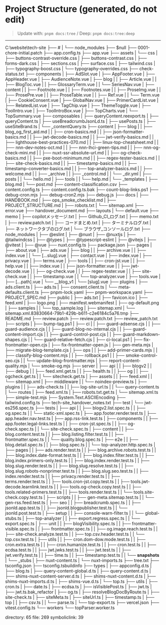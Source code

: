 # Project Structure (generated, do not edit)
> Update with: `pnpm docs:tree`  / Deep: `pnpm docs:tree:deep`

---

C:\website\tech-site
├── #
|  └── node_modules
├── $null
├── 0001-chore-initial.patch
├── app.config.ts
├── app.vue
├── assets
|  └── css
|     ├── buttons-contrast-override.css
|     ├── buttons-contrast.css
|     ├── forms-dark.css
|     ├── sections.css
|     ├── surface.css
|     ├── tailwind.css
|     ├── typography-boost.css
|     └── typography-overrides.css
├── check-status.txt
├── components
|  ├── AdSlot.vue
|  ├── AppFooter.vue
|  ├── AppHeader.vue
|  ├── AudienceNote.vue
|  ├── blog
|  |  ├── Article.vue
|  |  ├── BlogToc.vue
|  |  ├── GlossaryTerm.vue
|  |  └── SeriesNav.vue
|  ├── content
|  |  ├── Footnote.vue
|  |  ├── Footnotes.vue
|  |  ├── ProseImg.vue
|  |  ├── ProsePre.vue
|  |  ├── ProseTable.vue
|  |  ├── Ref.vue
|  |  └── Term.vue
|  ├── CookieConsent.vue
|  ├── GlobalNav.vue
|  ├── PrimerCardList.vue
|  ├── RelatedList.vue
|  ├── TagChip.vue
|  ├── ThemeToggle.vue
|  ├── ToolIntro.vue
|  ├── ToolIntroBox.vue
|  ├── TopCharts.vue
|  └── TopSummary.vue
├── composables
|  ├── queryContent.reexport.ts
|  ├── queryContent.ts
|  ├── useBreadcrumbJsonLd.ts
|  ├── usePosts.ts
|  ├── useSiteBrand.ts
|  └── _contentQuery.ts
├── content
|  ├── blog
|  |  ├── blog_og_first_aid.md
|  |  ├── cron-basics.md
|  |  ├── json-formatter-basics.md
|  |  ├── jwt-decode-basics.md
|  |  ├── jwt-verify-basics.md
|  |  ├── lighthouse-best-practices-070.md
|  |  ├── linux-top-cheatsheet.md
|  |  ├── nnn-dev-notes-oct.md
|  |  ├── nnn-lhci-green-tips.md
|  |  ├── nnn-og-check-mini.md
|  |  ├── nuxt-ssr-absolute-url.md
|  |  ├── og-check-basics.md
|  |  ├── pxe-boot-minimum.md
|  |  ├── regex-tester-basics.md
|  |  ├── site-check-basics.md
|  |  ├── timestamp-basics.md
|  |  ├── timestamp-converter-basics.md
|  |  ├── top-analyzer-basics.md
|  |  ├── welcome.md
|  |  ├── _archive
|  |  ├── _control.md
|  |  └── _dir.yml
|  ├── posts
|  |  └── hello.md
|  ├── tools
|  |  └── help.md
|  └── _templates
|     ├── blog.md
|     └── post.md
├── content-classification.csv
├── content.config.ts
├── content.config.ts.bak
├── count-blog-links.ps1
├── debug-cron.mjs
├── debug-cron2.mjs
├── debug.js
├── docs
|  ├── HANDBOOK.md
|  ├── ops_smoke_checklist.md
|  ├── PROJECT_STRUCTURE.md
|  ├── robots.txt
|  └── sitemap.xml
├── error.vue
├── handover_document.md
├── layouts
|  └── default.vue
├── memo
|  ├── copilotメッセージ.txt
|  ├── Github_CI_ログ.txt
|  ├── memo.txt
|  ├── review.patch.txt
|  ├── コードまとめ.txt
|  ├── ターミナルログ.txt
|  ├── ネットワークタブのログ.txt
|  └── ブラウザ_コンソールログ.txt
├── node_modules
|  ├── @eslint
|  ├── @nuxt
|  ├── @nuxtjs
|  ├── @tailwindcss
|  ├── @types
|  ├── @typescript-eslint
|  ├── @vitejs
|  ├── @vitest
|  ├── @vue
├── nuxt.config.ts
├── package.json
├── pages
|  ├── about.vue
|  ├── ads.vue
|  ├── blog
|  |  ├── archive.vue
|  |  ├── index.vue
|  |  └── [...slug].vue
|  ├── contact.vue
|  ├── index.vue
|  ├── privacy.vue
|  ├── terms.vue
|  ├── tools
|  |  ├── cron-jst.vue
|  |  ├── help.vue
|  |  ├── index.vue
|  |  ├── json-formatter.vue
|  |  ├── jwt-decode.vue
|  |  ├── og-check.vue
|  |  ├── regex-tester.vue
|  |  ├── site-check.vue
|  |  ├── timestamp.vue
|  |  └── top-analyzer.vue
|  ├── tools.vue
|  ├── [...path].vue
|  └── __blog_v1
|     └── [slug].vue
├── plugins
|  ├── ads.client.ts
|  ├── ads.ts
|  ├── consent.client.ts
|  └── meta-defaults.client.ts
├── pnpm-lock.yaml
├── pnpm-workspace.yaml
├── PROJECT_SPEC.md
├── public
|  ├── ads.txt
|  ├── favicon.ico
|  ├── feed.xml
|  ├── logo.png
|  ├── manifest.webmanifest
|  ├── og-default.png
|  ├── samples
|  |  └── top_sample.log
|  ├── sitemap.xml
|  └── sitemap.xml.83830664-79b1-429b-b611-c2e6184c5a76.tmp
├── README.md
├── review.patch
├── review.patch.txt
├── review_patch.txt
├── scripts
|  ├── bump-tag.ps1
|  ├── ci
|  |  ├── guard-adsense.cjs
|  |  ├── guard-audience.cjs
|  |  ├── guard-blog-no-internal.cjs
|  |  ├── guard-content-import.cjs
|  |  ├── guard-control-post.cjs
|  |  ├── guard-markdown-shapes.cjs
|  |  └── guard-relative-fetch.cjs
|  ├── ci-local.ps1
|  ├── fix-frontmatter-open.cjs
|  ├── fix-frontmatter-open.js
|  ├── gen-meta.mjs
|  ├── migrate-blog-template.cjs
|  ├── ops
|  |  ├── add-primer-cards.mjs
|  |  ├── classify-blog-content.mjs
|  |  ├── rollback.ps1
|  |  ├── smoke-control-seo.cjs
|  |  └── update-blog-frontmatter.mjs
|  ├── report-content-quality.mjs
|  └── smoke-og.mjs
├── server
|  ├── api
|  |  ├── blogv2
|  |  ├── debug
|  |  ├── feed.xml.get.ts
|  |  ├── health.ts
|  |  ├── og
|  |  ├── ogcheck.get.ts
|  |  └── sitecheck.get.ts
|  ├── assets
|  |  ├── feed.xml
|  |  └── sitemap.xml
|  ├── middleware
|  |  └── noindex-preview.ts
|  ├── plugins
|  |  ├── ads-check.ts
|  |  ├── log-site-url.ts
|  |  └── query-content.ts
|  └── routes
|     ├── feed.xml.ts
|     ├── robots.txt.get.ts
|     └── sitemap.xml.ts
├── simple-test.mjs
├── System.Text.ASCIIEncoding
├── tailwind.config.ts
├── tech-site_handover_notes.txt
├── test
|  └── jwt-es256.spec.ts
├── tests
|  ├── api
|  |  ├── blogv2.list.spec.ts
|  |  ├── og.spec.ts
|  |  └── static-xml.spec.ts
|  ├── app.footer.render.test.ts
|  ├── app.header.nav.test.ts
|  ├── app.rss-link.test.ts
|  ├── components
|  |  ├── app.footer.legal-links.test.ts
|  |  ├── cron-jst.spec.ts
|  |  ├── og-check.spec.ts
|  |  └── site-check.spec.ts
|  ├── content
|  |  ├── blog.content.test.ts
|  |  ├── blog.listing.filter.test.ts
|  |  ├── frontmatter.spec.ts
|  |  └── quality.blog.spec.ts
|  ├── e2e
|  |  ├── blog.detail.spec.ts
|  |  ├── blog.spec.ts
|  |  └── top-analyzer.http.spec.ts
|  ├── pages
|  |  ├── ads.render.test.ts
|  |  ├── blog.archive.robots.test.ts
|  |  ├── blog.index.date-format.test.ts
|  |  ├── blog.index.filter.test.ts
|  |  ├── blog.index.primers-only.test.ts
|  |  ├── blog.index.render.test.ts
|  |  ├── blog.slug.render.test.ts
|  |  ├── blog.slug.resolve.test.ts
|  |  ├── blog.slug.robots-nonprimer.test.ts
|  |  ├── blog.slug.seo.test.ts
|  |  ├── index.render.test.ts
|  |  ├── privacy.render.test.ts
|  |  ├── terms.render.test.ts
|  |  ├── tools.cron-jst.copy.test.ts
|  |  ├── tools.jwt-decode.learnlink.test.ts
|  |  ├── tools.og-check.copy.test.ts
|  |  ├── tools.related-primers.test.ts
|  |  ├── tools.render.test.ts
|  |  └── tools.site-check.copy.test.ts
|  ├── scripts
|  |  ├── gen-meta.sitemap.test.ts
|  |  └── gen-rss.feed.test.ts
|  ├── seo
|  |  ├── breadcrumb.spec.ts
|  |  ├── jsonld.app.test.ts
|  |  ├── jsonld.blogpublisher.test.ts
|  |  └── jsonld.post.test.ts
|  ├── setup
|  |  ├── console-warn-filter.ts
|  |  └── global-stubs.ts
|  ├── top-analyzer
|  |  ├── export.regress.spec.ts
|  |  └── export.spec.ts
|  ├── unit
|  |  ├── blogVisibility.spec.ts
|  |  ├── frontmatter-visible.spec.ts
|  |  ├── frontmatter.spec.ts
|  |  ├── og.image.reach.test.ts
|  |  ├── site-check.analyze.test.ts
|  |  ├── top.csv.header.test.ts
|  |  └── top.csv.test.ts
|  ├── utils
|  |  ├── cron.dom-dow.mode.test.ts
|  |  ├── cron.extra.test.ts
|  |  ├── cron.humanize.test.ts
|  |  ├── cron.test.ts
|  |  ├── ecdsa.test.ts
|  |  ├── jwt.jwks.test.ts
|  |  ├── jwt.test.ts
|  |  ├── jwt.verify.test.ts
|  |  ├── time.ts
|  |  ├── timestamp.test.ts
|  |  └── __snapshots__
|  └── _stubs
|     ├── nuxt-content.ts
|     └── nuxt-imports.ts
├── tree.txt
├── tsconfig.json
├── tsconfig.tsbuildinfo
├── types
|  ├── appconfig.d.ts
|  ├── blog.ts
|  ├── query-content-global.d.ts
|  ├── query-content.d.ts
|  ├── shims-nuxt-content-server.d.ts
|  ├── shims-nuxt-content.d.ts
|  ├── shims-nuxt-imports.d.ts
|  ├── shims-vue.d.ts
|  └── top.ts
├── utils
|  ├── cron.ts
|  ├── date.ts
|  ├── ecdsa.ts
|  ├── isVisiblePost.ts
|  ├── jwt.ts
|  ├── jwt.ts.bak_refactor
|  ├── og.ts
|  ├── resolveBlogDocByRoute.ts
|  ├── site-check.ts
|  ├── siteMeta.ts
|  ├── siteUrl.ts
|  ├── timestamp.ts
|  ├── top
|  |  ├── csv.ts
|  |  └── parse.ts
|  └── top-export.ts
├── vercel.json
├── vitest.config.ts
└── workers
   └── topParser.worker.ts

directory: 65 file: 269 symboliclink: 39

